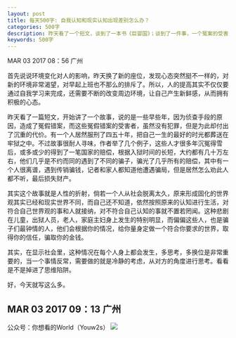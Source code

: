 ```yaml
---
layout: post
title: 每天500字: 自我认知和现实认知出现差别怎么办？
categories: 500字
description: 昨天看了一个短文，谈到了一本书《巨婴国》；谈到了一件事，一个冤案的受害者，得到国家赔偿后，又被传销骗钱的事情。
keywords: 500字
---
```


MAR 03 2017  08：56 广州

首先说说环境变化对人的影响，昨天换了新的座位，发现心态突然挺不一样的，对新的环境非常渴望，对早起上班也不那么的排斥了。所以，人的提高其实不仅仅要通过自我学习来完成，还需要不断的改变周边环境，让自己产生新鲜感，从而拥有积极的心态。

昨天看了一篇短文，开始讲了一个故事，说的是一些早些年，因为侦查手段的原因，造成了冤假错案，而这些冤假错案的受害者，虽然没有犯罪，但是为此却付出了沉重的代价。有一个人居然服刑了四五十年，把自己一生的最好的时光都葬送在牢狱之中。不过故事很耐人寻味，作者举了几个例子，这些人才很多年沉冤得雪后，或多或少的得到了一笔国家的赔偿，根据入狱时间的长短，大约都有几十万左右，他们几乎是不约而同的遇到了不同的骗子，骗光了几乎所有的赔偿，其中有一个人很离谱，遇到传销骗钱，记者和家人都知道他遭遇骗局，但是居然怎么劝此人都不听，最后损失财产。

其实这个故事就是人性的折射，倘若一个人从社会脱离太久，原来形成固化的世界观其实已经和现实世界不同，而自己还不知道，依然按照原来的认知进行生活，对符合自己世界观的事和人就接纳，对不符合自己认知的事就不置若罔闻。这种悲剧在儿童，出狱人员，老人，家庭主妇身上发生的特别明显，而偏偏这些人，也是骗子们最钟情的人，他们会根据你的情况，给你量身定做一个符合你要求的世界，取得你的信任，骗取你的金钱。

其实，在显示社会里，这种情况在每个人身上都会发生，多思考，多换位是非常重要的，当一个事情反常，需要做的就是冷静的考虑，从对方的角度进行思考。看看是不是掉进了思维陷阱。

好，今天就写这么多。

MAR 03 2017  09：13 广州
---- 
公众号：你想看的World（Youw2s）
![][image-1]

[image-1]:	http://upload-images.jianshu.io/upload_images/3342594-dca1f89eba3e50ca.jpg?imageMogr2/auto-orient/strip%7CimageView2/2/w/1240